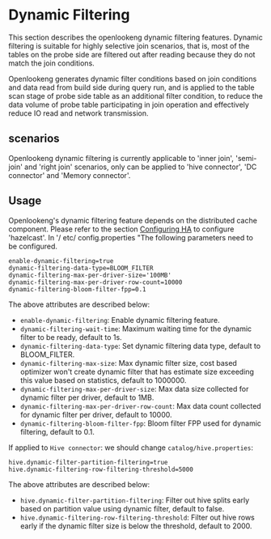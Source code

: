 # Dynamic Filtering
This section describes the openlookeng dynamic filtering features. Dynamic filtering is suitable for highly selective join scenarios, that is, most of the tables on the probe side are filtered out after reading because they do not match the join conditions.

Openlookeng generates dynamic filter conditions based on join conditions and data read from build side during query run, and is applied to the table scan stage of probe side table as an additional filter condition, to reduce the data volume of probe table participating in join operation and effectively reduce IO read and network transmission.

## scenarios
Openlookeng dynamic filtering is currently applicable to 'inner join', 'semi-join' and 'right join' scenarios, only can be applied to 'hive connector', 'DC connector' and 'Memory connector'.

## Usage
Openlookeng's dynamic filtering feature depends on the distributed cache component. Please refer to the section [Configuring HA](../installation/deployment-ha.html) to configure 'hazelcast'.
In '/ etc/ config.properties "The following parameters need to be configured.

``` properties
enable-dynamic-filtering=true
dynamic-filtering-data-type=BLOOM_FILTER
dynamic-filtering-max-per-driver-size='100MB'
dynamic-filtering-max-per-driver-row-count=10000
dynamic-filtering-bloom-filter-fpp=0.1
```

The above attributes are described below:

- `enable-dynamic-filtering`: Enable dynamic filtering feature.
- `dynamic-filtering-wait-time`: Maximum waiting time for the dynamic filter to be ready, default to 1s. 
- `dynamic-filtering-data-type`: Set dynamic filtering data type, default to BLOOM_FILTER.
- `dynamic-filtering-max-size`: Max dynamic filter size, cost based optimizer won't create dynamic filter that has estimate size exceeding this value based on statistics, default to 1000000.
- `dynamic-filtering-max-per-driver-size`: Max data size collected for dynamic filter per driver, default to 1MB.
- `dynamic-filtering-max-per-driver-row-count`: Max data count collected for dynamic filter per driver, default to 10000.
- `dynamic-filtering-bloom-filter-fpp`: Bloom filter FPP used for dynamic filtering, default to 0.1.

If applied to `Hive connector`: we should change `catalog/hive.properties`:
``` properties
hive.dynamic-filter-partition-filtering=true
hive.dynamic-filtering-row-filtering-threshold=5000
```

The above attributes are described below:
- `hive.dynamic-filter-partition-filtering`: Filter out hive splits early based on partition value using dynamic filter, default to false.
- `hive.dynamic-filtering-row-filtering-threshold`: Filter out hive rows early if the dynamic filter size is below the threshold, default to 2000.

